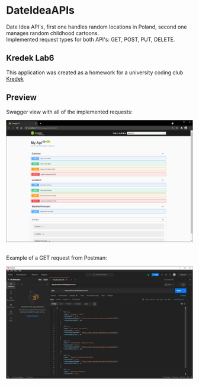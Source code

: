 # DateIdeaAPIs 

Date Idea API's, first one handles random locations in Poland, second one manages random childhood cartoons. <br/> Implemented request types for both API's: GET, POST, PUT, DELETE.

## Kredek Lab6

This application was created as a homework for a university coding club [Kredek](https://www.facebook.com/KNKredek)

## Preview 

Swagger view with all of the implemented requests:
<br/>

![swagger](git_images/s1.png)

<br/>
Example of a GET request from Postman:
<br/>

![postman](./git_images/s2.png)

